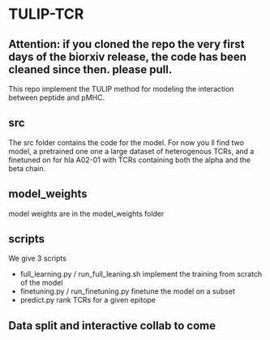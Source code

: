 # TULIP-TCR
## Attention: if you cloned the repo the very first days of the biorxiv release, the code has been cleaned since then. please pull. 
This repo implement the TULIP method for modeling the interaction between peptide and pMHC.

## src
The src folder contains the code for the model.
For now you ll find two model, a pretrained one one a large dataset of heterogenous TCRs, and a finetuned on for hla A02-01 with TCRs containing both the alpha and the beta chain.


## model_weights
model weights are in the model_weights folder

## scripts
We give 3 scripts 
 - full_learning.py / run_full_leaning.sh implement the training from scratch of the model
 - finetuning.py / run_finetuning.py finetune the model on a subset
 - predict.py rank TCRs for a given epitope

## Data split and interactive collab to come

